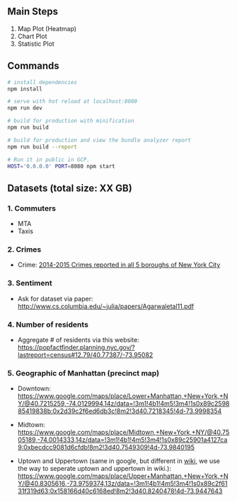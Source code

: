 ## Main Steps

1. Map Plot (Heatmap)
2. Chart Plot
3. Statistic Plot

## Commands

``` bash
# install dependencies
npm install

# serve with hot reload at localhost:8080
npm run dev

# build for production with minification
npm run build

# build for production and view the bundle analyzer report
npm run build --report

# Run it in public in GCP.
HOST='0.0.0.0' PORT=8080 npm start
```


## Datasets (total size: XX GB)

### 1. Commuters

- MTA
- Taxis

### 2. Crimes

- Crime: [2014-2015 Crimes reported in all 5 boroughs of New York City](https://www.kaggle.com/adamschroeder/crimes-new-york-city#Crime_Column_Description.csv)

### 3. Sentiment

- Ask for dataset via paper: http://www.cs.columbia.edu/~julia/papers/Agarwaletal11.pdf

### 4. Number of residents

- Aggregate # of residents via this website: https://popfactfinder.planning.nyc.gov/?lastreport=census#12.79/40.77387/-73.95082

### 5. Geographic of Manhattan (precinct map)

- Downtown: https://www.google.com/maps/place/Lower+Manhattan,+New+York,+NY/@40.7215259,-74.0129994,14z/data=!3m1!4b1!4m5!3m4!1s0x89c259885419838b:0x2d39c2f6ed6db3c!8m2!3d40.7218345!4d-73.9998354

- Midtown: https://www.google.com/maps/place/Midtown,+New+York,+NY/@40.7505189,-74.0014333,14z/data=!3m1!4b1!4m5!3m4!1s0x89c25901a4127ca9:0xbecdcc9081d6cfdb!8m2!3d40.7549309!4d-73.9840195

- Uptown and Uppertown (same in google, but different in [wiki](https://en.wikipedia.org/wiki/List_of_Manhattan_neighborhoods), we use the way to seperate uptown and uppertown in wiki.): https://www.google.com/maps/place/Upper+Manhattan,+New+York,+NY/@40.8305616,-73.9759374,13z/data=!3m1!4b1!4m5!3m4!1s0x89c2f6131f319d63:0x158166d40c6168ed!8m2!3d40.8240478!4d-73.9447643



